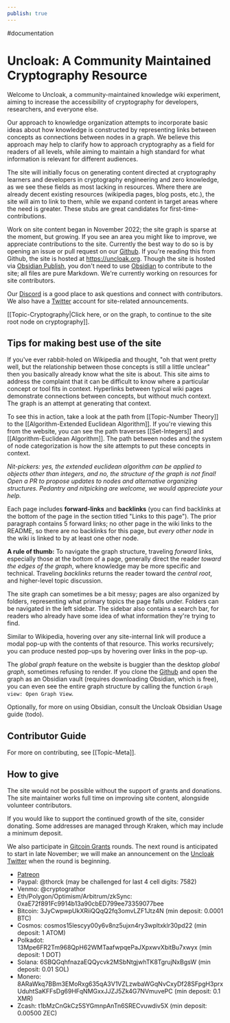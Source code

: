 ```yaml
---
publish: true
---
```

#documentation
# Uncloak: A Community Maintained Cryptography Resource
Welcome to Uncloak, a community-maintained knowledge wiki experiment, aiming to increase the accessibility of cryptography for developers, researchers, and everyone else. 

Our approach to knowledge organization attempts to incorporate basic ideas about how knowledge is constructed by representing links between concepts as connections between nodes in a graph. We believe this approach may help to clarify how to approach cryptography as a field for readers of all levels, while aiming to maintain a high standard for what information is relevant for different audiences.

The site will initially focus on generating content directed at cryptography learners and developers in cryptography engineering and zero knowledge, as we see these fields as most lacking in resources. Where there are already decent existing resources (wikipedia pages, blog posts, etc.), the site will aim to link to them, while we expand content in target areas where the need is greater. These stubs are great candidates for first-time-contributions. 

Work on site content began in November 2022; the site graph is sparse at the moment, but growing. If you see an area you might like to improve, we appreciate contributions to the site. Currently the best way to do so is by opening an issue or pull request on our [Github](https://github.com/thor314/uncloak).  If you're reading this from Github, the site is hosted at https://uncloak.org. Though the site is hosted via [Obsidian Publish](https://obsidian.md/publish), you don't need to use [Obsidian](https://obsidian.md/) to contribute to the site; all files are pure Markdown. We're currently working on resources for site contributors. 

Our [Discord](https://discord.gg/TYwr4pMS2h) is a good place to ask questions and connect with contributors. We also have a [Twitter](https://twitter.com/uncloakcrypto) account for site-related announcements.

[[Topic-Cryptography|Click here, or on the graph, to continue to the site root node on cryptography]].

## Tips for making best use of the site
If you've ever rabbit-holed on Wikipedia and thought, "oh that went pretty well, but the relationship between those concepts is still a little unclear" then you basically already know what the site is about. This site aims to address the complaint that it can be difficult to know where a particular concept or tool fits in context. Hyperlinks between typical wiki pages demonstrate connections between concepts, but without much context. The graph is an attempt at generating that context.

To see this in action, take a look at the path from [[Topic-Number Theory]] to the [[Algorithm-Extended Euclidean Algorithm]]. If you're viewing this from the website, you can see the path traverses [[Set-Integers]] and [[Algorithm-Euclidean Algorithm]]. The path between nodes and the system of node categorization is how the site attempts to put these concepts in context. 

*Nit-pickers: yes, the extended euclidean algorithm can be applied to objects other than integers, and no, the structure of the graph is not final! Open a PR to propose updates to nodes and alternative organizing structures. Pedantry and nitpicking are welcome, we would appreciate your help.*

Each page includes **forward-links** and **backlinks** (you can find backlinks at the bottom of the page in the section titled "Links to this page"). The prior paragraph contains 5 forward links; no other page in the wiki links to the README, so there are no backlinks for this page, but *every other node* in the wiki is linked to by at least one other node. 

**A rule of thumb:** To navigate the graph structure, traveling *forward* links, especially those at the bottom of a page, generally direct the reader *toward the edges of the graph*, where knowledge may be more specific and technical. Traveling *backlinks* returns the reader toward the *central root*, and higher-level topic discussion.

The site graph can sometimes be a bit messy; pages are also organized by folders, representing what primary topics the page falls under. Folders can be navigated in the left sidebar. The sidebar also contains a search bar, for readers who already have some idea of what information they're trying to find.

Similar to Wikipedia, hovering over any site-internal link will produce a modal pop-up with the contents of that resource. This works recursively; you can produce nested pop-ups by hovering over links in the pop-up.

The *global graph* feature on the website is buggier than the desktop *global graph*, sometimes refusing to render. If you clone the [Github](https://github.com/thor314/uncloak) and open the graph as an Obsidian vault (requires downloading Obsidian, which is free), you can even see the entire graph structure by calling the function `Graph view: Open Graph View`. 

Optionally, for more on using Obsidian, consult the Uncloak Obsidian Usage guide (todo).

## Contributor Guide
For more on contributing, see [[Topic-Meta]].

## How to give
The site would not be possible without the support of grants and donations. The site maintainer works full time on improving site content, alongside volunteer contributors.

If you would like to support the continued growth of the site, consider donating. Some addresses are managed through Kraken, which may include a minimum deposit. 

We also participate in [Gitcoin Grants](https://gitcoin.co/grants/9478/uncloak-cryptography) rounds. The next round is anticipated to start in late November; we will make an announcement on the [Uncloak Twitter](https://twitter.com/uncloakcrypto) when the round is beginning.
- [Patreon](https://www.patreon.com/uncloak/membership)
- Paypal: @thorck (may be challenged for last 4 cell digits: 7582)
- Venmo: @cryptograthor
- Eth/Polygon/Optimism/Arbitrum/zkSync: 0xaE72f891Fc9914b13a90cbED799ee73359077bee
- Bitcoin: 3JyCwpwpUkXRiiQQqQ2fq3omvLZF1Jtz4N (min deposit: 0.0001 BTC)
- Cosmos: cosmos15lescyy00y6v8nz5ujxn4ry3wpltxklr30pd22 (min deposit: 1 ATOM)
- Polkadot: 13Mpe6FR2Tm968QpH62WMTaafwpqePaJXpxwvXbitBu7xwyx (min deposit: 1 DOT)
- Solana: 6SBQGqhfnazaEQQycvk2MSbNtgjwhTK8TgrujNxBgsW (min deposit: 0.01 SOL)
- Monero: 8ARaWkq7BBm3EMoRxg635qA3V1VZLzwbaWGqNvCxyDf28SFpgH3prxUduhtSaKFFsDg69HFqNMGxxJJZJ5Zk4G7NVmuvePC (min deposit: 0.1 XMR)
- Zcash: t1bMzCnGkCz5SYGmnpAnTn6SRECvuwdiv5X (min deposit: 0.00500 ZEC)